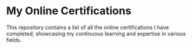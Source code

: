 # My Online Certifications
This repository contains a list of all the online certifications I have completed, showcasing my continuous learning and expertise in various fields.
